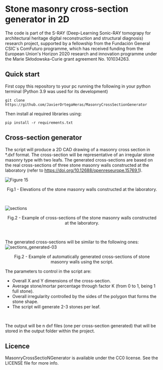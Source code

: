 # Stone masonry cross-section generator in 2D

The code is part of the S-RAY (Deep-Learning Sonic-RAY tomograpy for architectural heritage digital reconstruction and structural diagnosis) research project, 
supported by a fellowship from the Fundación General CSIC´s ComFuturo programme,
which has received funding from the European Union's Horizon 2020 research and innovation programme under the Marie Skłodowska-Curie grant agreement No. 101034263.

## Quick start
First copy this repository to your pc running the following in your python terminal (Python 3.9 was used for its development)
```
git clone https://github.com/JavierOrtegaHeras/MasonryCrossSectionGenerator
```
Then install al required libraries using:
```
pip install -r requirements.txt
```

## Cross-section generator
The script will produce a 2D CAD drawing of a masonry cross section in *.dxf format.
The cross-section will be representative of an irregular stone masonry type with two leafs. 
The generated cross-sections are based on the real cross-sections of three stone masonry walls constructed at the laboratory (refer to https://doi.org/10.12688/openreseurope.15769.1).

![Figure 15](https://github.com/JavierOrtegaHeras/MasonryCrossSectionGenerator/assets/149710103/ee48a67f-5360-4c58-bd5c-d422392d430b)
<p align="center">Fig.1 - Elevations of the stone masonry walls constructed at the laboratory.</p>

</br>

![sections](https://github.com/JavierOrtegaHeras/MasonryCrossSectionGenerator/assets/149710103/8937002d-5203-49ba-85b3-371653d2d023)
<p align="center">Fig.2 - Example of cross-sections of the stone masonry walls constructed at the laboratory.</p>

</br>

The generated cross-sections will be similar to the following ones:
![sections_generated-03](https://github.com/JavierOrtegaHeras/MasonryCrossSectionGenerator/assets/149710103/d0fc041f-2afc-4689-bcb5-8c03314d6ea5)
<p align="center">Fig.2 - Example of automatically generated cross-sections of stone masonry walls using the script.</p>

The parameters to control in the script are: </br>
- Overall X and Y dimensions of the cross-section.
- Average stone/mortar percentage through factor K (from 0 to 1, being 1 full stone).
- Overall irregularity controlled by the sides of the polygon that forms the stone shape.
- The script will generate 2-3 stones per leaf.

</br>

The output will be n dxf files (one per cross-section generated) that will be stored in the output folder within the project.

## Licence
MasonryCrossSectioNGenerator is available under the CC0 license. See the LICENSE file for more info.
